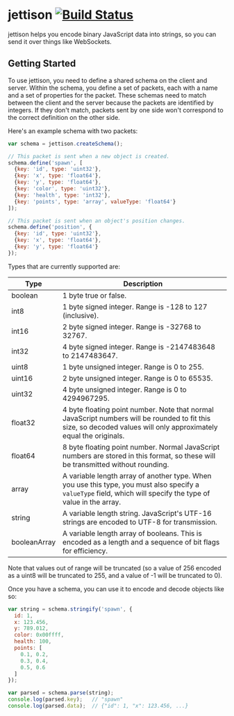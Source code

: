 # jettison [![Build Status](https://travis-ci.org/noonat/jettison.svg?branch=master)](https://travis-ci.org/noonat/jettison)

jettison helps you encode binary JavaScript data into strings, so you can send
it over things like WebSockets.


## Getting Started

To use jettison, you need to define a shared schema on the client and server.
Within the schema, you define a set of packets, each with a name and a set of
properties for the packet. These schemas need to match between the client and
the server because the packets are identified by integers. If they don't match,
packets sent by one side won't correspond to the correct definition on the
other side.

Here's an example schema with two packets:

```javascript
var schema = jettison.createSchema();

// This packet is sent when a new object is created.
schema.define('spawn', [
  {key: 'id', type: 'uint32'},
  {key: 'x', type: 'float64'},
  {key: 'y', type: 'float64'},
  {key: 'color', type: 'uint32'},
  {key: 'health', type: 'int32'},
  {key: 'points', type: 'array', valueType: 'float64'}
]);

// This packet is sent when an object's position changes.
schema.define('position', {
  {key: 'id', type: 'uint32'},
  {key: 'x', type: 'float64'},
  {key: 'y', type: 'float64'}
});
```

Types that are currently supported are:

| Type    | Description |
| ------- | ----------- |
| boolean | 1 byte true or false. |
| int8    | 1 byte signed integer. Range is -128 to 127 (inclusive). |
| int16   | 2 byte signed integer. Range is -32768 to 32767. |
| int32   | 4 byte signed integer. Range is -2147483648 to 2147483647. |
| uint8   | 1 byte unsigned integer. Range is 0 to 255. |
| uint16  | 2 byte unsigned integer. Range is 0 to 65535. |
| uint32  | 4 byte unsigned integer. Range is 0 to 4294967295. |
| float32 | 4 byte floating point number. Note that normal JavaScript numbers will be rounded to fit this size, so decoded values will only approximately equal the originals. |
| float64 | 8 byte floating point number. Normal JavaScript numbers are stored in this format, so these will be transmitted without rounding. |
| array   | A variable length array of another type. When you use this type, you must also specify a `valueType` field, which will specify the type of value in the array. |
| string  | A variable length string. JavaScript's UTF-16 strings are encoded to UTF-8 for transmission. |
| booleanArray | A variable length array of booleans. This is encoded as a length and a sequence of bit flags for efficiency. |

Note that values out of range will be truncated (so a value of 256 encoded as
a uint8 will be truncated to 255, and a value of -1 will be truncated to 0).

Once you have a schema, you can use it to encode and decode objects like so:

```javascript
var string = schema.stringify('spawn', {
  id: 1,
  x: 123.456,
  y: 789.012,
  color: 0x00ffff,
  health: 100,
  points: [
    0.1, 0.2,
    0.3, 0.4,
    0.5, 0.6
  ]
});

var parsed = schema.parse(string);
console.log(parsed.key);   // "spawn"
console.log(parsed.data);  // {"id": 1, "x": 123.456, ...}
```

